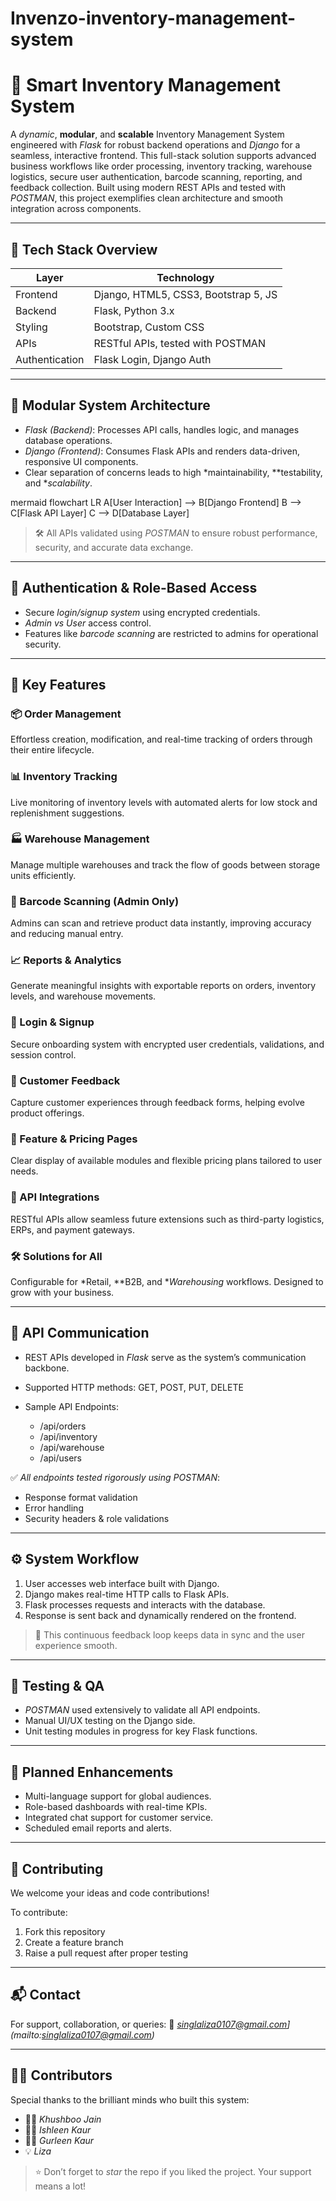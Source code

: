 # Invenzo-inventory-management-system
# 🧠 Smart Inventory Management System

A *dynamic*, **modular**, and **scalable** Inventory Management System engineered with *Flask* for robust backend operations and *Django* for a seamless, interactive frontend. This full-stack solution supports advanced business workflows like order processing, inventory tracking, warehouse logistics, secure user authentication, barcode scanning, reporting, and feedback collection. Built using modern REST APIs and tested with *POSTMAN*, this project exemplifies clean architecture and smooth integration across components.

---

## 🚀 Tech Stack Overview

| Layer          | Technology                           |
| -------------- | ------------------------------------ |
| Frontend       | Django, HTML5, CSS3, Bootstrap 5, JS |
| Backend        | Flask, Python 3.x                    |
| Styling        | Bootstrap, Custom CSS                |
| APIs           | RESTful APIs, tested with POSTMAN    |
| Authentication | Flask Login, Django Auth             |

---

## 🧩 Modular System Architecture

* *Flask (Backend)*: Processes API calls, handles logic, and manages database operations.
* *Django (Frontend)*: Consumes Flask APIs and renders data-driven, responsive UI components.
* Clear separation of concerns leads to high *maintainability, **testability, and **scalability*.

mermaid
flowchart LR
    A[User Interaction] --> B[Django Frontend]
    B --> C[Flask API Layer]
    C --> D[Database Layer]


> 🛠 All APIs validated using *POSTMAN* to ensure robust performance, security, and accurate data exchange.

---

## 🔐 Authentication & Role-Based Access

* Secure *login/signup system* using encrypted credentials.
* *Admin vs User* access control.
* Features like *barcode scanning* are restricted to admins for operational security.

---

## 🔑 Key Features

### 📦 Order Management

Effortless creation, modification, and real-time tracking of orders through their entire lifecycle.

### 📊 Inventory Tracking

Live monitoring of inventory levels with automated alerts for low stock and replenishment suggestions.

### 🏭 Warehouse Management

Manage multiple warehouses and track the flow of goods between storage units efficiently.

### 🧾 Barcode Scanning (Admin Only)

Admins can scan and retrieve product data instantly, improving accuracy and reducing manual entry.

### 📈 Reports & Analytics

Generate meaningful insights with exportable reports on orders, inventory levels, and warehouse movements.

### 🔐 Login & Signup

Secure onboarding system with encrypted user credentials, validations, and session control.

### 💬 Customer Feedback

Capture customer experiences through feedback forms, helping evolve product offerings.

### 💸 Feature & Pricing Pages

Clear display of available modules and flexible pricing plans tailored to user needs.

### 🔌 API Integrations

RESTful APIs allow seamless future extensions such as third-party logistics, ERPs, and payment gateways.

### 🛠 Solutions for All

Configurable for *Retail, **B2B, and **Warehousing* workflows. Designed to grow with your business.

---

## 🔗 API Communication

* REST APIs developed in *Flask* serve as the system’s communication backbone.
* Supported HTTP methods: GET, POST, PUT, DELETE
* Sample API Endpoints:

  * /api/orders
  * /api/inventory
  * /api/warehouse
  * /api/users

✅ *All endpoints tested rigorously using POSTMAN*:

* Response format validation
* Error handling
* Security headers & role validations

---

## ⚙ System Workflow

1. User accesses web interface built with Django.
2. Django makes real-time HTTP calls to Flask APIs.
3. Flask processes requests and interacts with the database.
4. Response is sent back and dynamically rendered on the frontend.

> 🔁 This continuous feedback loop keeps data in sync and the user experience smooth.

---

## 🧪 Testing & QA

* *POSTMAN* used extensively to validate all API endpoints.
* Manual UI/UX testing on the Django side.
* Unit testing modules in progress for key Flask functions.

---

## 🌱 Planned Enhancements

* Multi-language support for global audiences.
* Role-based dashboards with real-time KPIs.
* Integrated chat support for customer service.
* Scheduled email reports and alerts.

---

## 🤝 Contributing

We welcome your ideas and code contributions!

To contribute:

1. Fork this repository
2. Create a feature branch
3. Raise a pull request after proper testing

---

## 📬 Contact

For support, collaboration, or queries:
📧 *singlaliza0107@gmail.com](mailto:singlaliza0107@gmail.com)*

---

## 👨‍💼 Contributors

Special thanks to the brilliant minds who built this system:

* 🧑‍💻 *Khushboo Jain*
* 👩‍💻 *Ishleen Kaur*
* 👩‍💼 *Gurleen Kaur*
* 💡 *Liza*

> ⭐ Don’t forget to *star* the repo if you liked the project. Your support means a lot!
